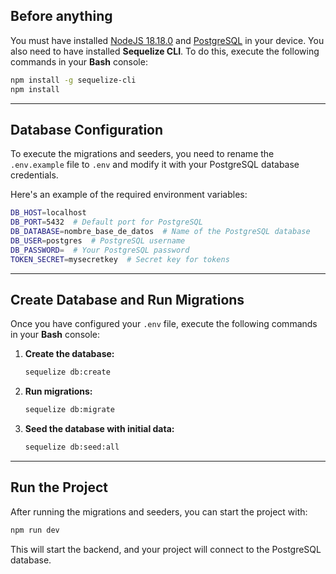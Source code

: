 ## **Before anything**
You must have installed [NodeJS 18.18.0](https://nodejs.org/es) and [PostgreSQL](https://www.postgresql.org/download/) in your device. You also need to have installed **Sequelize CLI**. To do this, execute the following commands in your **Bash** console:

```bash
npm install -g sequelize-cli
npm install
```

---

## **Database Configuration**

To execute the migrations and seeders, you need to rename the `.env.example` file to `.env` and modify it with your PostgreSQL database credentials.

Here's an example of the required environment variables:

```bash
DB_HOST=localhost
DB_PORT=5432  # Default port for PostgreSQL
DB_DATABASE=nombre_base_de_datos  # Name of the PostgreSQL database
DB_USER=postgres  # PostgreSQL username
DB_PASSWORD=  # Your PostgreSQL password
TOKEN_SECRET=mysecretkey  # Secret key for tokens
```

---

## **Create Database and Run Migrations**

Once you have configured your `.env` file, execute the following commands in your **Bash** console:

1. **Create the database:**
   ```bash
   sequelize db:create
   ```

2. **Run migrations:**
   ```bash
   sequelize db:migrate
   ```

3. **Seed the database with initial data:**
   ```bash
   sequelize db:seed:all
   ```

---

## **Run the Project**

After running the migrations and seeders, you can start the project with:
```bash
npm run dev
```

This will start the backend, and your project will connect to the PostgreSQL database.